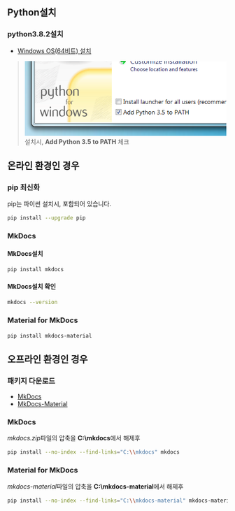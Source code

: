 ## Python설치
### python3.8.2설치
* [Windows OS(64비트) 설치](setup/Python/python3.8.2_forWindows/python-3.8.2-amd64.exe)  
>![Screenshot](img/win-py-install.png)  
>설치시, **Add Python 3.5 to PATH** 체크
<!-- * [Gzipped source tarball](setup/Python/Python-3.8.20.tgz) -->
<!-- * [XZ compressed source tarball](setup/Python/Python-3.8.20.tar.xz) -->

## 온라인 환경인 경우
### pip 최신화
pip는 파이썬 설치시, 포함되어 있습니다.  
```bash
pip install --upgrade pip
```
### MkDocs
#### MkDocs설치
```bash
pip install mkdocs
```
#### MkDocs설치 확인
```bash
mkdocs --version
```
### Material for MkDocs
```bash
pip install mkdocs-material
```

## 오프라인 환경인 경우
### 패키지 다운로드
* [MkDocs](setup/mkdocs.zip)
* [MkDocs-Material](setup/mkdocs-material.zip)
### MkDocs
*mkdocs.zip*파일의 압축을 **C:\\mkdocs**에서 해제후  
```bash
pip install --no-index --find-links="C:\\mkdocs" mkdocs
```
### Material for MkDocs
*mkdocs-material*파일의 압축을 **C:\\mkdocs-material**에서 해제후  
```bash
pip install --no-index --find-links="C:\\mkdocs-material" mkdocs-materials
```